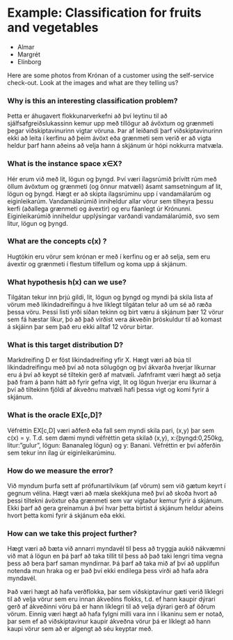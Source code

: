 # Example: Classification for fruits and vegetables

* Almar
* Margrét
* Elínborg


Here are some photos from Krónan of a customer using the self-service check-out. Look at the images and what are they telling us? 
### Why is this an interesting classification problem?

Þetta er áhugavert flokkunarverkefni að því leytinu til að sjálfsafgreiðslukassinn kemur upp með tillögur að ávöxtum og grænmeti þegar viðskiptavinurinn vigtar vöruna. Þar af leiðandi þarf viðskiptavinurinn ekki að leita í kerfinu að þeim ávöxt eða grænmeti sem verið er að vigta heldur þarf hann aðeins að velja hann á skjánum úr hópi nokkurra matvæla.

### What is the instance space x∈X?
Hér erum við með lit, lögun og þyngd. Því væri ílagsrúmið þrívítt rúm með öllum ávöxtum og grænmeti (og önnur matvæli) ásamt samsetningum af lit, lögun og þyngd. Hægt er að skipta ílagsrúminu upp í vandamálarúm og eiginleikarúm. Vandamálarúmið inniheldur allar vörur sem tilheyra þessu kerfi (aðallega grænmeti og ávextir) og eru fáanlegt úr Krónunni. Eiginleikarúmið inniheldur upplýsingar varðandi vandamálarúmið, svo sem litur, lögun og þyngd.

### What are the concepts c(x) ?
Hugtökin eru vörur sem krónan er með í kerfinu og er að selja, sem eru ávextir og grænmeti í flestum tilfellum og koma upp á skjánum.

### What hypothesis h(x) can we use?
Tilgátan tekur inn þrjú gildi, lit, lögun og þyngd og myndi þá skila lista af vörum með líkindadreifingu á hve líklegt tilgátan telur að um sé að ræða þessa vöru. Þessi listi yrði síðan tekinn og birt væru á skjánum þær 12 vörur sem fá hæstar líkur, þó að það virðist vera ákveðin þröskuldur til að komast á skjáinn þar sem það eru ekki alltaf 12 vörur birtar.

### What is this target distribution D?
Markdreifing D er föst líkindadreifing yfir X. Hægt væri að búa til líkindadreifingu með því að nota sölugögn og því ákvarða hverjar líkurnar eru á því að keypt sé tiltekin gerð af matvæli. Jafnframt væri hægt að setja það fram á þann hátt að fyrir gefna vigt, lit og lögun hverjar eru líkurnar á því að tiltekinn fjöldi af ákveðnu matvæli hafi þessa vigt og komi fyrir á skjánum. 

### What is the oracle EX[c,D]?
Véfréttin EX[c,D] væri aðferð eða fall sem myndi skila pari, (x,y) þar sem c(x) = y. T.d. sem dæmi myndi véfréttin geta skilað (x,y), x:{þyngd:0,250kg, litur:”gulur”, lögun: Bananaleg lögun} og y: Banani. Véfréttin er því aðferðin sem tekur inn ílag úr eiginleikarúminu.

### How do we measure the error?
Við myndum þurfa sett af prófunartilvikum (af vörum) sem við gætum keyrt í gegnum vélina. Hægt væri að mæla skekkjuna með því að skoða hvort að þessi tiltekni ávöxtur eða grænmeti sem var vigtaður kemur fyrir á skjánum. Ekki þarf að gera greinamun á því hvar þetta birtist á skjánum heldur aðeins hvort þetta komi fyrir á skjánum eða ekki. 

### How can we take this project further? 

Hægt væri að bæta við annarri myndavél til þess að tryggja aukið nákvæmni við mat á lögun en þá þarf að taka tillit til þess að það taki lengri tíma vegna þess að bera þarf saman myndirnar. Þá þarf að taka mið af því að upplifun notenda mun hraka og er það því ekki endilega þess virði að hafa aðra myndavél. 

Það væri hægt að hafa verðflokka, þar sem viðskiptavinur gæti verið líklegri til að velja vörur sem eru innan ákveðins flokks, t.d. ef hann kaupir dýrari gerð af ákveðinni vöru þá er hann líklegri til að velja dýrari gerð af öðrum vörum. Einnig væri hægt að hafa fylgni milli vara inn í líkaninu sem er notað, þar sem ef að viðskiptavinur kaupir ákveðna vörur þá er líklegt að hann kaupi vörur sem að er algengt að séu keyptar með.

